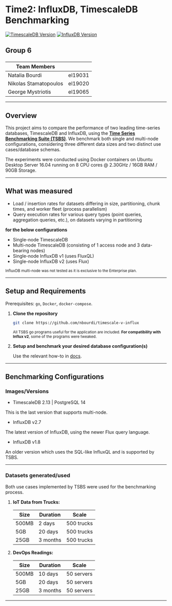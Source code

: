 # Time2: InfluxDB, TimescaleDB Benchmarking
[![TimescaleDB Version](https://img.shields.io/badge/timescaledb-2.13%20%7C%20PostgreSQL%2014-yellow)](https://www.timescale.com/)
[![InfluxDB Version](https://img.shields.io/badge/influx-2.7%20%7C%201.8-purple)](https://www.influxdata.com/) 

## Group 6

### 
|Team Members              |            |
|-------------------------|------------|
| Natalia Bourdi          | el19031    |
| Nikolas Stamatopoulos   | el19020    |
| George Mystriotis       | el19065    |


---

## Overview

This project aims to compare the performance of two leading time-series databases, TimescaleDB and InfluxDB, using the **[Time Series Benchmarking Suite (TSBS)](https://github.com/timescale/tsbs)**. We benchmark both single and multi-node configurations, considering three different data sizes and two distinct use cases/database schemas. 

The experiments were conducted using Docker containers on Ubuntu Desktop Server 16.04 running on 8 CPU cores @ 2.30GHz / 16GB RAM / 90GB Storage.

---

## What was measured

- Load / insertion rates for datasets differing in size, partitioning, chunk times, and worker fleet (process parallelism)
- Query execution rates for various query types (point queries, aggregation queries, etc.), on datasets varying in partitioning

**for the below configurations**

- Single-node TimescaleDB
- Multi-node TimescaleDB (consisting of 1 access node and 3 data-bearing nodes)
- Single-node InfluxDB v1 (uses FluxQL)
- Single-node InfluxDB v2 (uses Flux)

<sup> InfluxDB multi-node was not tested as it is exclusive to the Enterprise plan. </sup>

---

## Setup and Requirements

Prerequisites: `go`, `Docker`, `docker-compose`.

1. **Clone the repository**
   
   ```bash
   git clone https://github.com/nbourdi/timescale-v-influx
   ```
   <sup> All TSBS go programs useful for the application are included. **For compatibility with Influx v2**, some of the programs were tweaked. </sup>


2. **Setup and benchmark your desired database configuration(s)**
   
   Use the relevant how-to in [docs](https://github.com/nbourdi/timescale-v-influx/blob/main/docs/).
   

   
---

## Benchmarking Configurations

### Images/Versions 

- TimescaleDB 2.13 | PostgreSQL 14
  
This is the last version that supports multi-node.

- InfluxDB v2.7
  
The latest version of InfluxDB, using the newer Flux query language.

- InfluxDB v1.8
  
An older version which uses the SQL-like InfluxQL and is supported by TSBS.

----- 

### Datasets generated/used

Both use cases implemented by TSBS were used for the benchmarking process. 

1. **IoT Data from Trucks:**
   
   | Size   | Duration       | Scale           |
   |--------|-----------------|--------------------|
   | 500MB  | 2 days          | 500 trucks         |
   | 5GB    | 20 days         | 500 trucks         |
   | 25GB   | 3 months        | 500 trucks         |

 2. **DevOps Readings:**
      
      | Size   | Duration       | Scale           |
      |--------|-----------------|--------------------|
      | 500MB  | 10 days         | 50 servers         |
      | 5GB    | 20 days         | 50 servers         |
      | 25GB   | 3 months        | 50 servers         |

------

